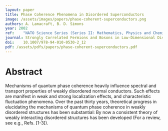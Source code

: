 ```yaml
---
layout: paper
title: Phase Coherence Phenomena in Disordered Superconductors
image: /assets/images/papers/phase-coherent-superconductors.png
authors: A. Lamacraft, B. D. Simons
year: 2002
ref: 	"NATO Science Series (Series II: Mathematics, Physics and Chemistry), vol 72. Springer, Dordrecht"
journal: Strongly Correlated Fermions and Bosons in Low-Dimensional Disordered Systems
doi: 	10.1007/978-94-010-0530-2_12
pdf: /assets/pdfs/papers/phase-coherent-superconductors.pdf
---
```


# Abstract

Mechanisms of quantum phase coherence heavily influence spectral and transport properties of weakly disordered normal conductors. Such effects are manifest in weak and strong localization effects, and characteristic fluctuation phenomena. Over the past thirty years, theoretical progress in elucidating the mechanisms of quantum phase coherence in weakly disordered structures has been substantial: By now a consistent theory of weakly interacting disordered structures has been developed (For a review, see e.g., Refs. [1-3]).
